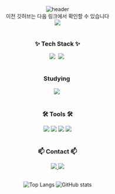 <!--타이블 및 자기소개-->
<div align="center">
  <img src="https://capsule-render.vercel.app/api?type=rounded&color=timeGradient&text=Welcome%20to%20Fe's%20GitHub%20👋&animation=twinkling&fontSize=40&fontAlignY=50&fontAlign=50&height=180" alt="header" />
</div>

<div align="center">
  <div>이전 깃허브는 다음 링크에서 확인할 수 있습니다<div/>
  <a href="https://github.com/myhan601">
    <img src="https://img.shields.io/badge/GitHub-100000?style=for-the-badge&logo=github&logoColor=white"/>
  </a>
</div>

<br>

<!--내용 부분-->
<h3 align="center"> ✨ Tech Stack ✨ </h3>
<div align="center">
  <img src="https://img.shields.io/badge/iOS-000000?style=for-the-badge&logo=ios&logoColor=white" />&nbsp;
  <img src="https://img.shields.io/badge/Swift-FA7343?style=for-the-badge&logo=swift&logoColor=white" />&nbsp;
</div>

<br>

<h3 align="center"> Studying  </h3>
<div align="center">
  <img src="https://img.shields.io/badge/Flutter-02569B?style=for-the-badge&logo=flutter&logoColor=white" />&nbsp;
</div>

<br>

<h3 align="center"> 🛠 Tools 🛠</h3>
<div align="center">
  <img src="https://img.shields.io/badge/Xcode-007ACC?style=for-the-badge&logo=Xcode&logoColor=white" />
  <img src="https://img.shields.io/badge/Android_Studio-3DDC84?style=for-the-badge&logo=android-studio&logoColor=white" />
  <img src="https://img.shields.io/badge/iTerm2-000000?style=for-the-badge&logo=iterm2&logoColor=white" />
  <img src="https://img.shields.io/badge/Slack-4A154B?style=for-the-badge&logo=slack&logoColor=white" />
</div>

<br>

<h3 align="center"> 📫 Contact 📫 </h3>

<div align="center">
  <a href="mailto:myhan601@gmail.com">
    <img src="https://img.shields.io/badge/Gmail-D14836?style=for-the-badge&logo=gmail&logoColor=white"/>
  </a>
  <a href="https://velog.io/@myhan601">
    <img src="https://img.shields.io/badge/Velog-1EBC8F?style=for-the-badge&logo=velog&logoColor=white"/>
  </a>
<div>

<br>

<div align="center">
  
  ![Top Langs](https://github-readme-stats.vercel.app/api/top-langs/?username=pad601)
  ![GitHub stats](https://github-readme-stats.vercel.app/api?username=pad601)
</div>


